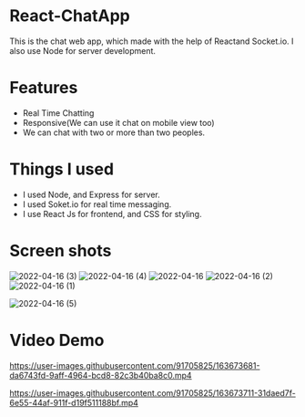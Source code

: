 # React-ChatApp

This is the chat web app, which made with the help of Reactand Socket.io. I also use Node for server development.

# Features
* Real Time Chatting
* Responsive(We can use it chat on mobile view too)
* We can chat with two or more than two peoples.

# Things I used

* I used Node, and Express for server.
* I used Soket.io for real time messaging.
* I use React Js for frontend, and CSS for styling.

# Screen shots

![2022-04-16 (3)](https://user-images.githubusercontent.com/91705825/163673234-fa10d620-ad02-4c72-92fa-2b4ec6700003.png)
![2022-04-16 (4)](https://user-images.githubusercontent.com/91705825/163673251-5669a418-3abf-489f-b67a-b9d77f44b231.png)
![2022-04-16](https://user-images.githubusercontent.com/91705825/163673254-63208b9a-b9ca-4767-b9fb-53b6100da0c4.png)
![2022-04-16 (2)](https://user-images.githubusercontent.com/91705825/163673258-ec919a94-c8e1-4624-a1f1-7aa7e36eec87.png)
![2022-04-16 (1)](https://user-images.githubusercontent.com/91705825/163673262-d9974340-cba0-4648-8c60-8f94e18f804b.png)

![2022-04-16 (5)](https://user-images.githubusercontent.com/91705825/163673887-bb4d54e9-4143-4bc6-8b32-d804a9dca943.png)


# Video Demo



https://user-images.githubusercontent.com/91705825/163673681-da6743fd-9aff-4964-bcd8-82c3b40ba8c0.mp4



https://user-images.githubusercontent.com/91705825/163673711-31daed7f-6e55-44af-911f-d19f511188bf.mp4

